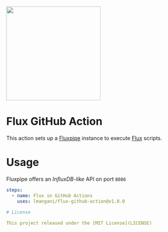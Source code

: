 # <img src="https://user-images.githubusercontent.com/1423657/162720189-976cc0cc-7511-4278-a942-9c4e7cc9148a.png" width=250 />

# Flux GitHub Action

This action sets up a [Fluxpipe](https://github.com/metrico/fluXpipe) instance to execute [Flux](https://github.com/influxdata/flux) scripts.

# Usage

Fluxpipe offers an _InfluxDB-like_ API on port `8086`

```yaml
steps:
  - name: Flux in GitHub Actions
    uses: lmangani/flux-github-action@v1.0.0

# License

This project released under the [MIT License](LICENSE)
